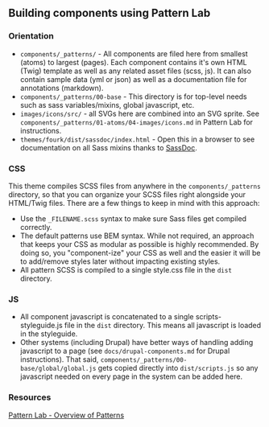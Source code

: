 ## Building components using Pattern Lab

### Orientation

- `components/_patterns/` - All components are filed here from smallest (atoms) to largest (pages). Each component contains it's own HTML (Twig) template as well as any related asset files (scss, js). It can also contain sample data (yml or json) as well as a documentation file for annotations (markdown).
- `components/_patterns/00-base` - This directory is for top-level needs such as sass variables/mixins, global javascript, etc.
- `images/icons/src/` - all SVGs here are combined into an SVG sprite. See `components/_patterns/01-atoms/04-images/icons.md` in Pattern Lab for instructions.
- `themes/fourk/dist/sassdoc/index.html` - Open this in a browser to see documentation on all Sass mixins thanks to [SassDoc](http://sassdoc.com).

### CSS

This theme compiles SCSS files from anywhere in the `components/_patterns` directory, so that you can organize your SCSS files right alongside your HTML/Twig files. There are a few things to keep in mind with this approach:

- Use the `_FILENAME.scss` syntax to make sure Sass files get compiled correctly.
- The default patterns use BEM syntax. While not required, an approach that keeps your CSS as modular as possible is highly recommended. By doing so, you "component-ize" your CSS as well and the easier it will be to add/remove styles later without impacting existing styles.
- All pattern SCSS is compiled to a single style.css file in the `dist` directory.

### JS

- All component javascript is concatenated to a single scripts-styleguide.js file in the `dist` directory. This means all javascript is loaded in the styleguide.
- Other systems (including Drupal) have better ways of handling adding javascript to a page (see `docs/drupal-components.md` for Drupal instructions). That said, `components/_patterns/00-base/global/global.js` gets copied directly into `dist/scripts.js` so any javascript needed on every page in the system can be added here.

### Resources

[Pattern Lab - Overview of Patterns](http://patternlab.io/docs/pattern-organization.html)
